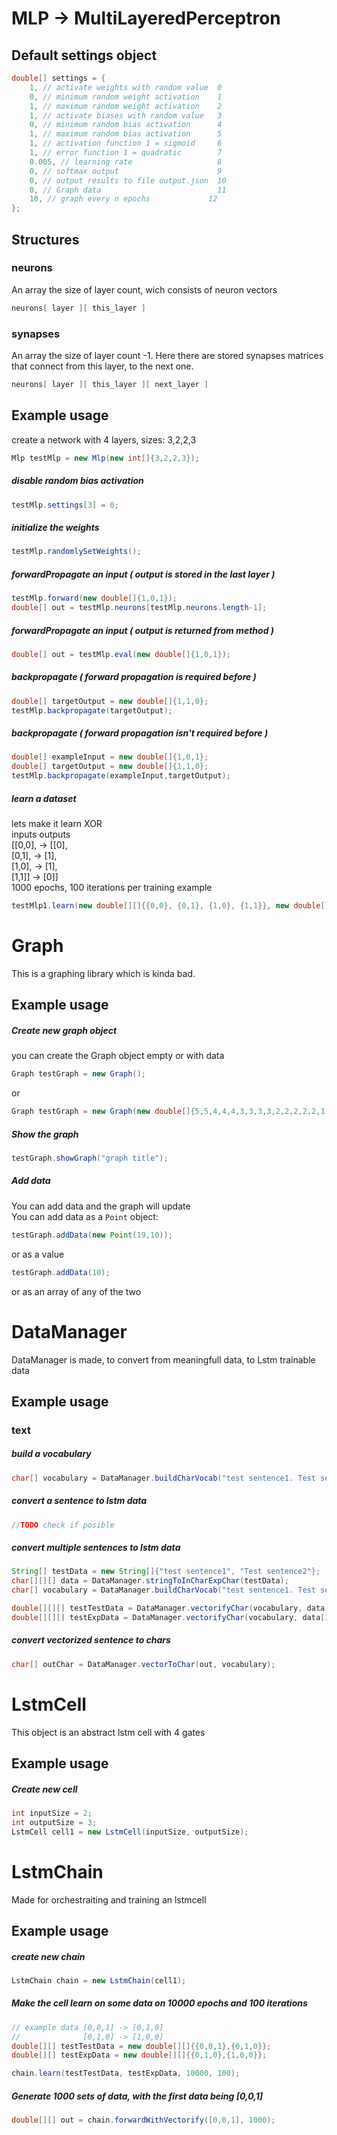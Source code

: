# MLP -> MultiLayeredPerceptron

## Default settings object
```java
double[] settings = {
    1, // activate weights with random value  0
    0, // minimum random weight activation    1
    1, // maximum random weight activation    2
    1, // activate biases with random value   3
    0, // minimum random bias activation      4
    1, // maximum random bias activation      5
    1, // activation function 1 = sigmoid     6
    1, // error function 1 = quadratic        7
    0.005, // learning rate                   8
    0, // softmax output                      9
    0, // output results to file output.json  10
    0, // Graph data                          11
    10, // graph every n epochs             12
};
```

## Structures

### neurons
An array the size of layer count, wich consists of neuron vectors

```java
neurons[ layer ][ this_layer ]
```

### synapses
An array the size of layer count -1. Here there are stored synapses matrices that connect from this layer, to the next one.

```java
neurons[ layer ][ this_layer ][ next_layer ]
```

## Example usage

create a network with 4 layers, sizes: 3,2,2,3
```java
Mlp testMlp = new Mlp(new int[]{3,2,2,3});
```

##### disable random bias activation
```java
testMlp.settings[3] = 0;
```

##### initialize the weights
```java
testMlp.randomlySetWeights();
```

##### forwardPropagate an input ( output is stored in the last layer )
```java
testMlp.forward(new double[]{1,0,1});
double[] out = testMlp.neurons[testMlp.neurons.length-1];
```

##### forwardPropagate an input ( output is returned from method )
```java
double[] out = testMlp.eval(new double[]{1,0,1});
```

##### backpropagate ( forward propagation is required before )
```java
double[] targetOutput = new double[]{1,1,0};
testMlp.backpropagate(targetOutput);
```

##### backpropagate ( forward propagation isn't required before )
```java
double[] exampleInput = new double[]{1,0,1};
double[] targetOutput = new double[]{1,1,0};
testMlp.backpropagate(exampleInput,targetOutput);
```

##### learn a dataset   
lets make it learn XOR  
inputs   outputs  
[[0,0], -> [[0],  
 [0,1], ->  [1],  
 [1,0], ->  [1],  
 [1,1]] ->  [0]]  
1000 epochs, 100 iterations per training example
```java
testMlp1.learn(new double[][]{{0,0}, {0,1}, {1,0}, {1,1}}, new double[][]{{0}, {1}, {1}, {0}}, 1000, 100);
```

# Graph

This is a graphing library which is kinda bad.

## Example usage

##### Create new graph object
you can create the Graph object empty or with data

```java
Graph testGraph = new Graph();
```
or
```java
Graph testGraph = new Graph(new double[]{5,5,4,4,4,3,3,3,3,2,2,2,2,2,1,1,1,1,1});
```

##### Show the graph
```java
testGraph.showGraph("graph title");
```
##### Add data
You can add data and the graph will update  
You can add data as a `Point` object:
```java
testGraph.addData(new Point(19,10));
```
or as a value
```java
testGraph.addData(10);
```
or as an array of any of the two

# DataManager
DataManager is made, to convert from meaningfull data, to Lstm trainable data

## Example usage
### text
##### build a vocabulary
```java
char[] vocabulary = DataManager.buildCharVocab("test sentence1. Test sentence2");
```

##### convert a sentence to lstm data
```java
//TODO check if posible
```

##### convert multiple sentences to lstm data
```java
String[] testData = new String[]{"test sentence1", "Test sentence2"};
char[][][] data = DataManager.stringToInCharExpChar(testData);
char[] vocabulary = DataManager.buildCharVocab("test sentence1. Test sentence2");

double[][][] testTestData = DataManager.vectorifyChar(vocabulary, data[0]);
double[][][] testExpData = DataManager.vectorifyChar(vocabulary, data[1]);
```

##### convert vectorized sentence to chars
```java
char[] outChar = DataManager.vectorToChar(out, vocabulary);
```

# LstmCell
This object is an abstract lstm cell with 4 gates

## Example usage

##### Create new cell
```java
int inputSize = 2;
int outputSize = 3;
LstmCell cell1 = new LstmCell(inputSize, outputSize);
```

# LstmChain
Made for orchestraiting and training an lstmcell

## Example usage
##### create new chain
```java
LstmChain chain = new LstmChain(cell1);
```

##### Make the cell learn on some data on 10000 epochs and 100 iterations
```java
// example data [0,0,1] -> [0,1,0]
//              [0,1,0] -> [1,0,0]
double[][] testTestData = new double[][]{{0,0,1},{0,1,0}};
double[][] testExpData = new double[][]{{0,1,0},{1,0,0}};

chain.learn(testTestData, testExpData, 10000, 100);
```

##### Generate 1000 sets of data, with the first data being [0,0,1]
```java
double[][] out = chain.forwardWithVectorify([0,0,1], 1000);
```
